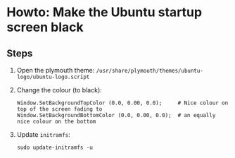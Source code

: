 # Howto: Make the Ubuntu startup screen black

## Steps

1. Open the plymouth theme:  `/usr/share/plymouth/themes/ubuntu-logo/ubuntu-logo.script`

2. Change the colour (to black):

    ```
    Window.SetBackgroundTopColor (0.0, 0.00, 0.0);     # Nice colour on top of the screen fading to
    Window.SetBackgroundBottomColor (0.0, 0.00, 0.0);  # an equally nice colour on the bottom
    ```

3. Update `initramfs`:

    ```
    sudo update-initramfs -u
    ```